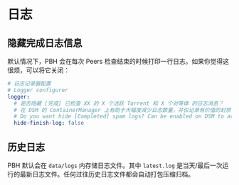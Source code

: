 # 日志

## 隐藏完成日志信息

默认情况下，PBH 会在每次 Peers 检查结束的时候打印一行日志。如果你觉得这很烦，可以将它关闭：

```yaml
# 日志记录器配置
# Logger configurer
logger:
  # 是否隐藏 [完成] 已检查 XX 的 X 个活跃 Torrent 和 X 个对等体 的日志消息？
  # 在 DSM 的 ContainerManager 上有助于大幅度减少日志数量，并仅记录有价值的封禁等日志条目
  # Do you want hide [Completed] spam logs? Can be enabled on DSM to avoid too many logs.
  hide-finish-log: false
```

## 历史日志

PBH 默认会在 `data/logs` 内存储日志文件。其中 `latest.log` 是当天/最后一次运行的最新日志文件。任何过往历史日志文件都会自动打包压缩归档。  